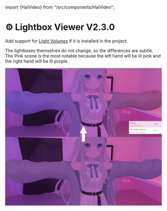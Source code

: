 ﻿import {HaiVideo} from "/src/components/HaiVideo";

# ⚙️ Lightbox Viewer V2.3.0

Add support for [Light Volumes](https://github.com/REDSIM/VRCLightVolumes) if it is installed in the project.

The lightboxes themselves do not change, so the differences are subtle.
The Pink scene is the most notable because the left hand will be lit pink and the right hand will be lit purple.

![lightvolume-Unity_jqyphEGfvy.png](..%2Fdocs%2Fproducts%2Fimg%2Flightbox-viewer%2Flightvolume-Unity_jqyphEGfvy.png)

<HaiVideo src="./img/lightbox-viewer/gvIpDdvoyu.mp4" loop={true}></HaiVideo>